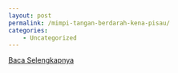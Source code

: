 ```yaml
---
layout: post
permalink: /mimpi-tangan-berdarah-kena-pisau/
categories:
    - Uncategorized
---
```


[Baca Selengkapnya](/08)